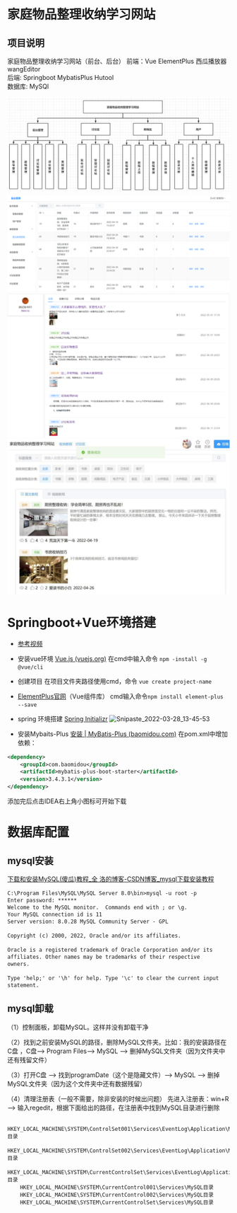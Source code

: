 # 家庭物品整理收纳学习网站

## 项目说明
家庭物品整理收纳学习网站（前台、后台）
前端：Vue ElementPlus  西瓜播放器 wangEditor  
后端: Springboot MybatisPlus Hutool  
数据库: MySQl


![系统功能](./系统功能.png)
![后台管理](./后台管理.png)
![讨论模块](./讨论模块.png)
![首页](./首页.png)


# Springboot+Vue环境搭建

- [参考视频](https://www.bilibili.com/video/BV14y4y1M7Nc?from=search&seid=1396562774652526169&spm_id_from=333.337.0.0)

- 安装vue环境
  [Vue.js (vuejs.org)](https://cn.vuejs.org/)
  在cmd中输入命令 `npm -install -g @vue/cli`

- 创建项目
  在项目文件夹路径使用cmd，命令 `vue create project-name`

- [ElementPlus官网](https://element-plus.gitee.io/zh-CN/guide/installation.html)（Vue组件库）
  cmd输入命令`npm install element-plus --save`


- spring 环境搭建
  [Spring Initializr](https://start.spring.io/)
  ![Snipaste_2022-03-28_13-45-53]($resource/Snipaste_2022-03-28_13-45-53.png)

- 安装Mybaits-Plus
  [安装 | MyBatis-Plus (baomidou.com)](https://baomidou.com/pages/bab2db/#snapshot)
  在pom.xml中增加依赖：
```xml
<dependency>
    <groupId>com.baomidou</groupId>
    <artifactId>mybatis-plus-boot-starter</artifactId>
    <version>3.4.3.1</version>
</dependency>
```

添加完后点击IDEA右上角小图标可开始下载

# 数据库配置


## mysql安装
[下载和安装MySQL(傻瓜)教程_全 洛的博客-CSDN博客_mysql下载安装教程](https://blog.csdn.net/weixin_43347550/article/details/105654351?ops_request_misc=%257B%2522request%255Fid%2522%253A%2522164854911616782092982903%2522%252C%2522scm%2522%253A%252220140713.130102334..%2522%257D&request_id=164854911616782092982903&biz_id=0&utm_medium=distribute.pc_search_result.none-task-blog-2~all~top_click~default-3-105654351.142^v5^pc_search_insert_es_download,143^v6^control&utm_term=%EF%BD%8Dysql%E4%B8%8B%E8%BD%BD&spm=1018.2226.3001.4187)

```console
C:\Program Files\MySQL\MySQL Server 8.0\bin>mysql -u root -p
Enter password: ******
Welcome to the MySQL monitor.  Commands end with ; or \g.
Your MySQL connection id is 11
Server version: 8.0.28 MySQL Community Server - GPL

Copyright (c) 2000, 2022, Oracle and/or its affiliates.

Oracle is a registered trademark of Oracle Corporation and/or its
affiliates. Other names may be trademarks of their respective
owners.

Type 'help;' or '\h' for help. Type '\c' to clear the current input statement.
```


## mysql卸载
（1）控制面板，卸载MySQL。这样并没有卸载干净

（2）找到之前安装MySQL的路径，删除MySQL文件夹。比如：我的安装路径在C盘 ，C盘–> Program Files–> MySQL --> 删掉MySQL文件夹（因为文件夹中还有残留文件）

（3）打开C盘 --> 找到programDate（这个是隐藏文件）–> MySQL --> 删掉MySQL文件夹（因为这个文件夹中还有数据残留）

（4）清理注册表（一般不需要，除非安装的时候出问题）
先进入注册表：win+R --> 输入regedit，根据下面给出的路径，在注册表中找到MySQL目录进行删除

        HKEY_LOCAL_MACHINE\SYSTEM\ControlSet001\Services\EventLog\Application\MySQL目录
        HKEY_LOCAL_MACHINE\SYSTEM\ControlSet002\Services\EventLog\Application\MySQL目录
        HKEY_LOCAL_MACHINE\SYSTEM\CurrentControlSet\Services\EventLog\Application\MySQL目录
        HKEY_LOCAL_MACHINE\SYSTEM\CurrentControl001\Services\MySQL目录
        HKEY_LOCAL_MACHINE\SYSTEM\CurrentControl002\Services\MySQL目录
        HKEY_LOCAL_MACHINE\SYSTEM\CurrentControlSet\Services\MySQL目录
